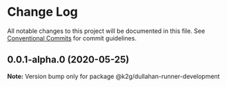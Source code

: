 # Change Log

All notable changes to this project will be documented in this file.
See [Conventional Commits](https://conventionalcommits.org) for commit guidelines.

## 0.0.1-alpha.0 (2020-05-25)

**Note:** Version bump only for package @k2g/dullahan-runner-development

